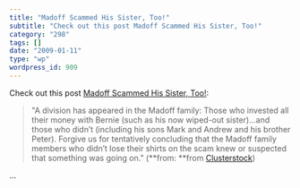 ```yaml
---
title: "Madoff Scammed His Sister, Too!"
subtitle: "Check out this post Madoff Scammed His Sister, Too!"
category: "298"
tags: []
date: "2009-01-11"
type: "wp"
wordpress_id: 909
---
```

Check out this post [Madoff Scammed His Sister, Too!](http://feedproxy.google.com/~r/clusterstock/~3/KELgiVoP4P0/madoff-scammed-his-sister-too):
> "A division has appeared in the Madoff family: Those who invested all their money with Bernie (such as his now wiped-out sister)…and those who didn’t (including his sons Mark and Andrew and his brother Peter). Forgive us for tentatively concluding that the Madoff family members who didn’t lose their shirts on the scam knew or suspected that something was going on." (**from: **from [Clusterstock](http://feeds.feedburner.com/clusterstock)) 

 …